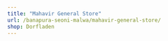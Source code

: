 ```yaml
---
title: "Mahavir General Store"
url: /banapura-seoni-malwa/mahavir-general-store/
shop: Dorfladen
---
```

